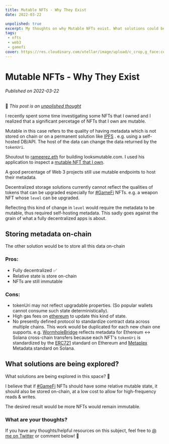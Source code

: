 ```yaml
---
title: Mutable NFTs - Why They Exist
date: 2022-03-22

unpolished: true
excerpt: My thoughts on why Mutable NFTs exist. What solutions could be explored?
tags: 
 - nfts
 - web3
 - gamefi
cover: https://res.cloudinary.com/xtellar/image/upload/c_crop,g_face:center,h_1517,w_2000/v1647891413/jbakebwa.dev/blog-headers/dylan-calluy-E4TBps9k_Po-unsplash_tgpimi.jpg
---
```


# Mutable NFTs - Why They Exist

_Published on 2022-03-22_
<br></br>

🚨 _This post is an [unpolished thought](https://twitter.com/siddharthkp/status/1246745962061746178?s=20)_

I recently spent some time investigating some NFTs that I owned and I realized that a significant percetage of NFTs that I own are mutable.

Mutable in this case refers to the quality of having metadata which is not stored on chain or on a permanent solution like [IPFS] . e.g. using a self-hosted DB/API. The host of the data can change the data returned by the `tokenUri`.

Shoutout to [rameerez.eth] for building looksmutable.com. I used his application to inspect a [mutable NFT that I own](https://looksmutable.com/nft/0x7592e2f251a7f7da27211625d652092769f43a60/10910).

A good percentage of Web 3 projects still use mutable endpoints to host their metadata.

Decentralized storage solutions currently cannot reflect the qualities of tokens that can be upgraded especially for [#GameFi] NFTs. e.g. a weapon NFT whose `level` can be upgraded.

Reflecting this kind of change in `level` would require the metadata to be mutable, thus required self-hosting metadata. This sadly goes against the grain of what a fully decentralized apps is about.

## Storing metadata on-chain
The other solution would be to store all this data on-chain

### Pros:
- Fully decentralized ✅
- Relative state is store on-chain
- NFTs are still immutable

### Cons: 
- tokenUri may not reflect upgradable properties. (So popular wallets cannot consume such state deterministically).
- High gas fees on [ethereum] to update this kind of state.
- No presently defined protocol to standardize contract data across multiple chains. This work would be duplicated for each new chain one supports. e.g. [WormholeBridge] reflects metadata for Ethereum <-> Solana cross-chain transfers because each NFT's `tokenUri` is standardized by the [ERC721] standard on Ethereum and [Metaplex] Metadata standard on Solana.

## What solutions are being explored?
What solutions are being explored in this space? 🤔

I believe that if [#GameFi] NFTs should have some relative mutable state, it should also be stored on-chain, at a low cost to allow for high-frequency reads & writes.

The desired result would be more NFTs would remain immutable.

### What are your thoughts?
If you have any thoughts/helpful resources on this subject, feel free to [@ me on Twitter](https://twitter.com/codebender828) or comment below! 💚

[Web3]: https://en.wikipedia.org/wiki/Web3
[IPFS]: https://ipfs.io
[rameerez.eth]: https://rameerez.com/
[WormholeBridge]: https://rameerez.com/
[ethereum]: https://ethereum.org
[#GameFi]: https://wiki.rugdoc.io/docs/what-is-gamefi-play-to-earn-and-blockchain-games-explained/
[ERC721]: https://eips.ethereum.org/EIPS/eip-721
[Metaplex]: https://docs.metaplex.com/token-metadata/specification